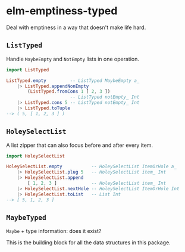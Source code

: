 # elm-emptiness-typed

Deal with emptiness in a way that doesn't make life hard.

## `ListTyped`

Handle `MaybeEmpty` and `NotEmpty` lists in one operation.

```elm
import ListTyped

ListTyped.empty         -- ListTyped MaybeEmpty a_
    |> ListTyped.appendNonEmpty
        (ListTyped.fromCons 1 [ 2, 3 ])
                        -- ListTyped notEmpty_ Int
    |> ListTyped.cons 5 -- ListTyped notEmpty_ Int
    |> ListTyped.toTuple
--> ( 5, [ 1, 2, 3 ] )
```

## `HoleySelectList`

A list zipper that can also focus before and after every item.

```elm
import HoleySelectList

HoleySelectList.empty           -- HoleySelectList ItemOrHole a_
    |> HoleySelectList.plug 5   -- HoleySelectList item_ Int
    |> HoleySelectList.append
        [ 1, 2, 3 ]             -- HoleySelectList item_ Int
    |> HoleySelectList.nextHole -- HoleySelectList ItemOrHole Int
    |> HoleySelectList.toList   -- List Int
--> [ 5, 1, 2, 3 ]
```

## `MaybeTyped`

`Maybe` + type information: does it exist?

This is the building block for all the data structures in this package.

